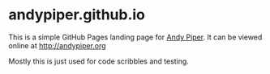 andypiper.github.io
===================

This is a simple GitHub Pages landing page for [Andy Piper](https://andypiper.me). It can be viewed online at http://andypiper.org

Mostly this is just used for code scribbles and testing.
